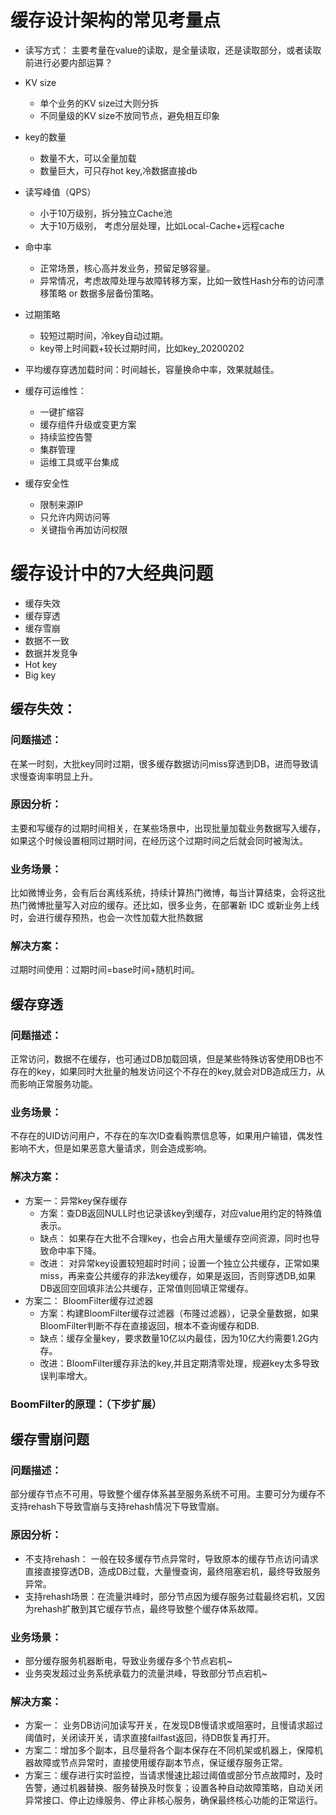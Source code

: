 # 缓存设计架构的常见考量点
+ 读写方式： 主要考量在value的读取，是全量读取，还是读取部分，或者读取前进行必要内部运算？
+ KV size
    - 单个业务的KV size过大则分拆
    - 不同量级的KV size不放同节点，避免相互印象
+ key的数量
    - 数量不大，可以全量加载
    - 数量巨大，可只存hot key,冷数据直接db
+ 读写峰值（QPS）
    - 小于10万级别，拆分独立Cache池
    - 大于10万级别， 考虑分层处理，比如Local-Cache+远程cache
+ 命中率
    - 正常场景，核心高并发业务，预留足够容量。
    - 异常情况，考虑故障处理与故障转移方案，比如一致性Hash分布的访问漂移策略 or 数据多层备份策略。
+ 过期策略
    - 较短过期时间，冷key自动过期。
    - key带上时间戳+较长过期时间，比如key_20200202
+ 平均缓存穿透加载时间：时间越长，容量换命中率，效果就越佳。

+ 缓存可运维性：
    + 一键扩缩容
    + 缓存组件升级或变更方案
    + 持续监控告警
    + 集群管理
    + 运维工具或平台集成
+ 缓存安全性
    - 限制来源IP
    - 只允许内网访问等
    - 关键指令再加访问权限

# 缓存设计中的7大经典问题
+ 缓存失效
+ 缓存穿透
+ 缓存雪崩
+ 数据不一致
+ 数据并发竞争
+ Hot key
+ Big key

## 缓存失效：
### 问题描述：  
在某一时刻，大批key同时过期，很多缓存数据访问miss穿透到DB，进而导致请求慢查询率明显上升。
### 原因分析：
主要和写缓存的过期时间相关，在某些场景中，出现批量加载业务数据写入缓存，如果这个时候设置相同过期时间，在经历这个过期时间之后就会同时被淘汰。
### 业务场景：
比如微博业务，会有后台离线系统，持续计算热门微博，每当计算结束，会将这批热门微博批量写入对应的缓存。还比如，很多业务，在部署新 IDC 或新业务上线时，会进行缓存预热，也会一次性加载大批热数据
### 解决方案：
过期时间使用：过期时间=base时间+随机时间。

## 缓存穿透
### 问题描述：
正常访问，数据不在缓存，也可通过DB加载回填，但是某些特殊访客使用DB也不存在的key，如果同时大批量的触发访问这个不存在的key,就会对DB造成压力，从而影响正常服务功能。

### 业务场景：
不存在的UID访问用户，不存在的车次ID查看购票信息等，如果用户输错，偶发性影响不大，但是如果恶意大量请求，则会造成影响。

### 解决方案：
+ 方案一：异常key保存缓存
    - 方案：查DB返回NULL时也记录该key到缓存，对应value用约定的特殊值表示。
    - 缺点： 如果存在大批不合理key，也会占用大量缓存空间资源，同时也导致命中率下降。
    - 改进： 对异常key设置较短超时时间；设置一个独立公共缓存，正常如果miss，再来查公共缓存的非法key缓存，如果是返回，否则穿透DB,如果DB返回空回填非法公共缓存，正常值则回填正常缓存。
+ 方案二： BloomFilter缓存过滤器
    - 方案：构建BloomFilter缓存过滤器（布隆过滤器），记录全量数据，如果BloomFilter判断不存在直接返回，根本不查询缓存和DB.
    - 缺点：缓存全量key，要求数量10亿以内最佳，因为10亿大约需要1.2G内存。
    - 改进：BloomFilter缓存非法的key,并且定期清零处理，规避key太多导致误判率增大。

### BoomFilter的原理：（下步扩展）

## 缓存雪崩问题
### 问题描述：
部分缓存节点不可用，导致整个缓存体系甚至服务系统不可用。主要可分为缓存不支持rehash下导致雪崩与支持rehash情况下导致雪崩。

### 原因分析：
+ 不支持rehash： 一般在较多缓存节点异常时，导致原本的缓存节点访问请求直接直接穿透DB，造成DB过载，大量慢查询，最终阻塞宕机，最终导致服务异常。
+ 支持rehash场景：在流量洪峰时，部分节点因为缓存服务过载最终宕机，又因为rehash扩散到其它缓存节点，最终导致整个缓存体系故障。

### 业务场景：
+ 部分缓存服务机器断电，导致业务缓存多个节点宕机~
+ 业务突发超过业务系统承载力的流量洪峰，导致部分节点宕机~

### 解决方案：
+ 方案一： 业务DB访问加读写开关，在发现DB慢请求或阻塞时，且慢请求超过阈值时，关闭读开关，请求直接failfast返回，待DB恢复再打开。
+ 方案二：增加多个副本，且尽量将各个副本保存在不同机架或机器上，保障机器故障或节点异常时，直接使用缓存副本节点，保证缓存服务正常。
+ 方案三：缓存进行实时监控，当请求慢速比超过阈值或部分节点故障时，及时告警，通过机器替换、服务替换及时恢复；设置各种自动故障策略，自动关闭异常接口、停止边缘服务、停止非核心服务，确保最终核心功能的正常运行。



